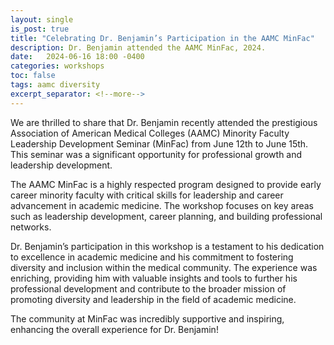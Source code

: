 ```yaml
---
layout: single
is_post: true
title: "Celebrating Dr. Benjamin’s Participation in the AAMC MinFac"
description: Dr. Benjamin attended the AAMC MinFac, 2024.
date:   2024-06-16 18:00 -0400
categories: workshops
toc: false
tags: aamc diversity
excerpt_separator: <!--more-->
---
```


We are thrilled to share that Dr. Benjamin recently attended the
prestigious Association of American Medical Colleges (AAMC)
Minority Faculty Leadership Development Seminar
(MinFac) from June 12th to June 15th.
This seminar was a significant opportunity for professional growth and
leadership development.

<!--more-->

The AAMC MinFac is a highly respected program designed to provide early career
minority faculty with critical skills for leadership and career advancement in
academic medicine. The workshop focuses on key areas such as leadership
development, career planning, and building professional networks.

Dr. Benjamin’s participation in this workshop is a testament to his dedication
to excellence in academic medicine and his commitment to fostering diversity and
inclusion within the medical community. The experience was enriching, providing
him with valuable insights and tools to further his professional development and
contribute to the broader mission of promoting diversity and leadership in the
field of academic medicine.

The community at MinFac was incredibly supportive and inspiring, enhancing the
overall experience for Dr. Benjamin!
